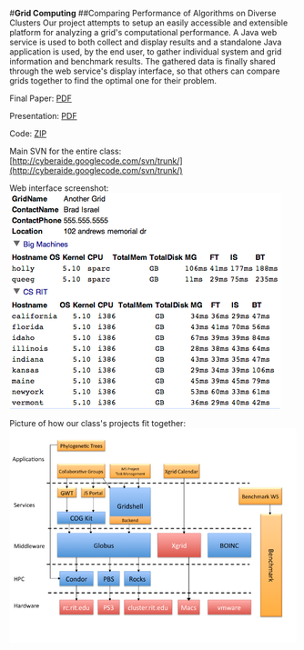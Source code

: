 #**Grid Computing**
##Comparing Performance of Algorithms on Diverse Clusters
Our project attempts to setup an easily accessible and extensible platform for analyzing a grid's computational 
performance. A Java web service is used to both collect and display results and a standalone Java application is 
used, by the end user, to gather individual system and grid information and benchmark results. The gathered data 
is finally shared through the web service's display interface, so that others can compare grids together to find 
the optimal one for their problem.

Final Paper: [PDF](final.pdf)

Presentation: [PDF](presentaion.pdf)

Code: [ZIP](cyberaide-webprojects.zip)

Main SVN for the entire class: [http://cyberaide.googlecode.com/svn/trunk/](http://cyberaide.googlecode.com/svn/trunk/)

Web interface screenshot:
![Client](client.png)

Picture of how our class's projects fit together:
![Class Architecture](class_arch.png)

